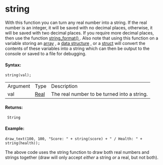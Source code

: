 # string

With this function you can turn any real number into a string. If the
real number is an integer, it will be saved with no decimal places,
otherwise, it will be saved with two decimal places. If you require more
decimal places, then use the function [ string_format()
](string_format) . Also note that using this function on a variable
storing an [array](../../GML_Overview/Arrays) , a [data
structure](../Data_Structures/Data_Structures) , or a
[struct](../../GML_Overview/Structs) will convert the contents of
these variables into a string which can then be output to the console or
saved to a file for debugging.

#### Syntax:

``` gml
string(val);
```

|          |                                                                      |                                             |
|----------|----------------------------------------------------------------------|---------------------------------------------|
| Argument | Type                                                                 | Description                                 |
| val      |  [Real](../../../../GameMaker_Language/GML_Overview/Data_Types)  | The real number to be turned into a string. |

#### Returns:

``` gml
 String
```

#### Example:

``` gml
draw_text(100, 100, "Score: " + string(score) + " / Health: " + string(health));
```

The above code uses the string function to draw both real numbers and
strings together (draw will only accept *either* a string *or* a real,
but not both).
